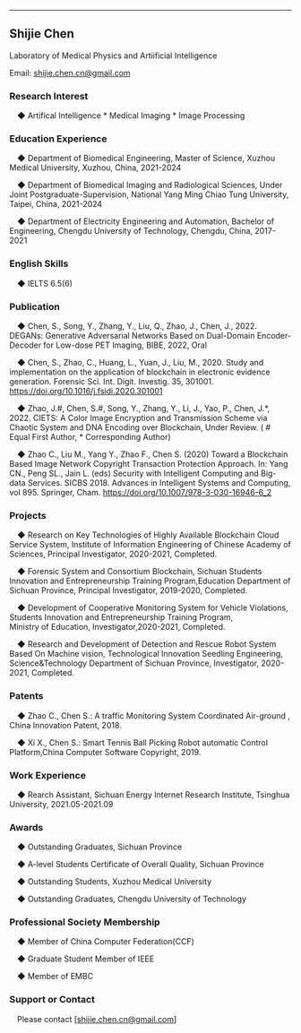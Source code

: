 ---
## Shijie Chen
Laboratory of Medical Physics and Artiificial Intelligence

Email: shijie.chen.cn@gmail.com

### Research Interest

&ensp;&ensp;◆ Artifical Intelligence * Medical Imaging * Image Processing

### Education Experience

&ensp;&ensp;◆ Department of Biomedical Engineering, Master of Science, Xuzhou Medical University, Xuzhou, China, 2021-2024

&ensp;&ensp;◆ Department of Biomedical Imaging and Radiological Sciences, Under Joint Postgraduate-Supervision, National Yang Ming Chiao Tung University, Taipei, China, 2021-2024

&ensp;&ensp;◆ Department of Electricity Engineering and Automation, Bachelor of Engineering, Chengdu University of Technology, Chengdu, China, 2017-2021

### English Skills

&ensp;&ensp;◆ IELTS 6.5(6)

### Publication

&ensp;&ensp;◆ Chen, S., Song, Y., Zhang, Y., Liu, Q., Zhao, J., Chen, J., 2022. DEGANs: Generative Adversarial Networks Based on Dual-Domain Encoder-Decoder for Low-dose PET Imaging, BIBE, 2022, Oral

&ensp;&ensp;◆ Chen, S., Zhao, C., Huang, L., Yuan, J., Liu, M., 2020. Study and implementation on the application of blockchain in electronic evidence generation. Forensic Sci. Int. Digit. Investig. 35, 301001. https://doi.org/10.1016/j.fsidi.2020.301001

&ensp;&ensp;◆ Zhao, J.#, Chen, S.#, Song, Y., Zhang, Y., Li, J., Yao, P., Chen, J.*, 2022. CIETS: A Color Image Encryption and Transmission Scheme via Chaotic System and DNA Encoding over Blockchain, Under Review. ( # Equal First Author, * Corresponding Author)

&ensp;&ensp;◆ Zhao C., Liu M., Yang Y., Zhao F., Chen S. (2020) Toward a Blockchain Based Image Network Copyright Transaction Protection Approach. In: Yang CN., Peng SL., Jain L. (eds) Security with Intelligent Computing and Big-data Services. SICBS 2018. Advances in Intelligent Systems and Computing, vol 895. Springer, Cham. https://doi.org/10.1007/978-3-030-16946-6_2

### Projects
&ensp;&ensp;◆ Research on Key Technologies of Highly Available Blockchain Cloud Service System, Institute of Information Engineering of Chinese Academy of Sciences, Principal Investigator, 2020-2021, Completed.

&ensp;&ensp;◆ Forensic System and Consortium Blockchain, Sichuan Students Innovation and Entrepreneurship Training Program,Education Department of Sichuan Province,  Principal Investigator, 2019-2020, Completed.

&ensp;&ensp;◆ Development of Cooperative Monitoring System for Vehicle Violations, Students Innovation and Entrepreneurship Training Program, Ministry of Education, Investigator,2020-2021, Completed.

&ensp;&ensp;◆ Research and Development of Detection and Rescue Robot System Based On Machine vision, Technological Innovation Seedling Engineering, Science&Technology Department of Sichuan Province, Investigator, 2020-2021, Completed.

### Patents

&ensp;&ensp;◆ Zhao C., Chen S.: A traffic Monitoring System Coordinated Air-ground , China Innovation Patent, 2018.

&ensp;&ensp;◆ Xi X., Chen S.: Smart Tennis Ball Picking Robot automatic Control Platform,China Computer Software Copyright, 2019.

### Work Experience

&ensp;&ensp;◆ Rearch Assistant, Sichuan Energy Internet Research Institute, Tsinghua University, 2021.05-2021.09

### Awards
&ensp;&ensp;◆ Outstanding Graduates, Sichuan Province

&ensp;&ensp;◆ A-level Students Certificate of Overall Quality, Sichuan Province

&ensp;&ensp;◆ Outstanding Students, Xuzhou Medical University

&ensp;&ensp;◆ Outstanding Graduates, Chengdu University of Technology

### Professional Society Membership

&ensp;&ensp;◆ Member of China Computer Federation(CCF)

&ensp;&ensp;◆ Graduate Student Member of IEEE

&ensp;&ensp;◆ Member of EMBC

### Support or Contact

&ensp;&ensp;Please contact [shijie.chen.cn@gmail.com]
